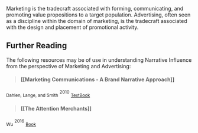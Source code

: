 Marketing is the tradecraft associated with forming, communicating, and promoting value propositions to a target population. Advertising, often seen as a discipline within the domain of marketing, is the tradecraft associated with the design and placement of promotional activity.

## Further Reading
The following resources may be of use in understanding Narrative Influence from the perspective of Marketing and Advertising:

>#### [[Marketing Communications - A Brand Narrative Approach]]
<sub>Dahlen, Lange, and Smith</sub>
<sup>2010</sup>
<sub>[TextBook](https://www.amazon.com/Marketing-Communications-Brand-Narrative-Approach/dp/0470319925)</sub>

>#### [[The Attention Merchants]]
<sub>Wu</sub>
<sup>2016</sup>
<sub>[Book](https://www.amazon.com/Attention-Merchants-Scramble-Inside-Heads/dp/0385352018)</sub>
